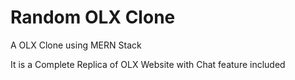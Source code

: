 # Random OLX Clone
 A OLX Clone using MERN Stack

It is a Complete Replica of OLX Website with Chat feature included
